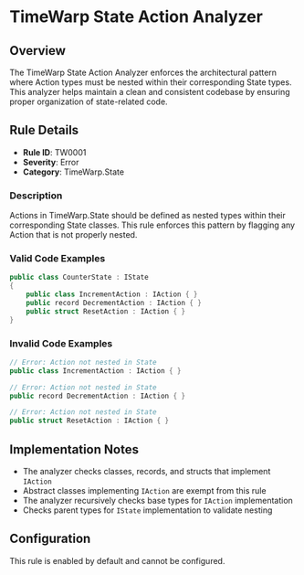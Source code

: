# TimeWarp State Action Analyzer

## Overview
The TimeWarp State Action Analyzer enforces the architectural pattern where Action types must be nested within their corresponding State types. This analyzer helps maintain a clean and consistent codebase by ensuring proper organization of state-related code.

## Rule Details

- **Rule ID**: TW0001
- **Severity**: Error
- **Category**: TimeWarp.State

### Description
Actions in TimeWarp.State should be defined as nested types within their corresponding State classes. This rule enforces this pattern by flagging any Action that is not properly nested.

### Valid Code Examples
```csharp
public class CounterState : IState
{
    public class IncrementAction : IAction { }
    public record DecrementAction : IAction { }
    public struct ResetAction : IAction { }
}
```

### Invalid Code Examples
```csharp
// Error: Action not nested in State
public class IncrementAction : IAction { }

// Error: Action not nested in State
public record DecrementAction : IAction { }

// Error: Action not nested in State
public struct ResetAction : IAction { }
```

## Implementation Notes
- The analyzer checks classes, records, and structs that implement `IAction`
- Abstract classes implementing `IAction` are exempt from this rule
- The analyzer recursively checks base types for `IAction` implementation
- Checks parent types for `IState` implementation to validate nesting

## Configuration
This rule is enabled by default and cannot be configured.
